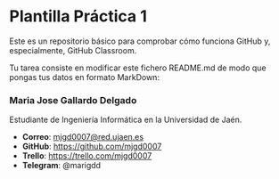 # Plantilla Práctica 1
Este es un repositorio básico para comprobar cómo funciona GitHub y, especialmente, GitHub Classroom.

Tu tarea consiste en modificar este fichero README.md de modo que pongas tus datos en formato MarkDown:

### Maria Jose Gallardo Delgado

Estudiante de Ingeniería Informática en la Universidad de Jaén.
* **Correo**: mjgd0007@red.ujaen.es
* **GitHub**: https://github.com/mjgd0007
* **Trello**: https://trello.com/mjgd0007
* **Telegram**: @marigdd
